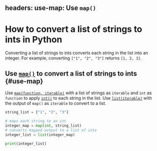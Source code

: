 headers:
  use-map: Use `map()`
---
# How to convert a list of strings to ints in Python
Converting a list of strings to ints converts each string in the list into an integer. For example, converting `["1", "2", "3"]` returns `[1, 2, 3]`.

## Use [`map()`](kite-sym:builtins.map) to convert a list of strings to ints {#use-map}

Use [`map(function, iterable)`](kite-sym:builtins.map) with a list of strings as `iterable` and `int` as `function` to apply [`int()`](kite-sym:builtins.int) to each string in the list. Use [`list(iterable)`](kite-sym:builtins.list) with the output of `map()` as `iterable` to convert to a list.

```python
string_list = ["1", "2", "3"]

# maps each string to an int
integer_map = map(int, string_list)
# converts mapped output to a list of ints
integer_list = list(integer_map)

print(integer_list)
```
